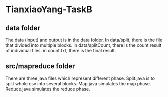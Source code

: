 # TianxiaoYang-TaskB

## data folder 
The data (input) and output is in the data folder.
In data/split, there is the file that divided into multiple blocks.
in data/splitCount, there is  the count result of individual files.
in count.txt, there is the final result. 

## src/mapreduce folder
There are three java files which represent different phase.
Split.java is to split whole csv into several blocks.
Map.java simulates the map phase.
Reduce.java simulates the reduce phase.